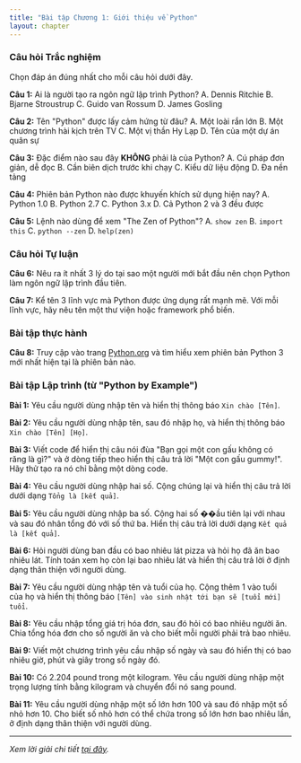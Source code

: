 ```yaml
---
title: "Bài tập Chương 1: Giới thiệu về Python"
layout: chapter
---
```


### Câu hỏi Trắc nghiệm

Chọn đáp án đúng nhất cho mỗi câu hỏi dưới đây.

**Câu 1:** Ai là người tạo ra ngôn ngữ lập trình Python?
A. Dennis Ritchie
B. Bjarne Stroustrup
C. Guido van Rossum
D. James Gosling

**Câu 2:** Tên "Python" được lấy cảm hứng từ đâu?
A. Một loài rắn lớn
B. Một chương trình hài kịch trên TV
C. Một vị thần Hy Lạp
D. Tên của một dự án quân sự

**Câu 3:** Đặc điểm nào sau đây **KHÔNG** phải là của Python?
A. Cú pháp đơn giản, dễ đọc
B. Cần biên dịch trước khi chạy
C. Kiểu dữ liệu động
D. Đa nền tảng

**Câu 4:** Phiên bản Python nào được khuyến khích sử dụng hiện nay?
A. Python 1.0
B. Python 2.7
C. Python 3.x
D. Cả Python 2 và 3 đều được

**Câu 5:** Lệnh nào dùng để xem "The Zen of Python"?
A. `show zen`
B. `import this`
C. `python --zen`
D. `help(zen)`

### Câu hỏi Tự luận

**Câu 6:** Nêu ra ít nhất 3 lý do tại sao một người mới bắt đầu nên chọn Python làm ngôn ngữ lập trình đầu tiên.

**Câu 7:** Kể tên 3 lĩnh vực mà Python được ứng dụng rất mạnh mẽ. Với mỗi lĩnh vực, hãy nêu tên một thư viện hoặc framework phổ biến.

### Bài tập thực hành

**Câu 8:** Truy cập vào trang [Python.org](https://python.org) và tìm hiểu xem phiên bản Python 3 mới nhất hiện tại là phiên bản nào.

### Bài tập Lập trình (từ "Python by Example")

**Bài 1:** Yêu cầu người dùng nhập tên và hiển thị thông báo `Xin chào [Tên]`.

**Bài 2:** Yêu cầu người dùng nhập tên, sau đó nhập họ, và hiển thị thông báo `Xin chào [Tên] [Họ]`.

**Bài 3:** Viết code để hiển thị câu nói đùa "Bạn gọi một con gấu không có răng là gì?" và ở dòng tiếp theo hiển thị câu trả lời "Một con gấu gummy!". Hãy thử tạo ra nó chỉ bằng một dòng code.

**Bài 4:** Yêu cầu người dùng nhập hai số. Cộng chúng lại và hiển thị câu trả lời dưới dạng `Tổng là [kết quả]`.

**Bài 5:** Yêu cầu người dùng nhập ba số. Cộng hai số ��ầu tiên lại với nhau và sau đó nhân tổng đó với số thứ ba. Hiển thị câu trả lời dưới dạng `Kết quả là [kết quả]`.

**Bài 6:** Hỏi người dùng ban đầu có bao nhiêu lát pizza và hỏi họ đã ăn bao nhiêu lát. Tính toán xem họ còn lại bao nhiêu lát và hiển thị câu trả lời ở định dạng thân thiện với người dùng.

**Bài 7:** Yêu cầu người dùng nhập tên và tuổi của họ. Cộng thêm 1 vào tuổi của họ và hiển thị thông báo `[Tên] vào sinh nhật tới bạn sẽ [tuổi mới] tuổi`.

**Bài 8:** Yêu cầu nhập tổng giá trị hóa đơn, sau đó hỏi có bao nhiêu người ăn. Chia tổng hóa đơn cho số người ăn và cho biết mỗi người phải trả bao nhiêu.

**Bài 9:** Viết một chương trình yêu cầu nhập số ngày và sau đó hiển thị có bao nhiêu giờ, phút và giây trong số ngày đó.

**Bài 10:** Có 2.204 pound trong một kilogram. Yêu cầu người dùng nhập một trọng lượng tính bằng kilogram và chuyển đổi nó sang pound.

**Bài 11:** Yêu cầu người dùng nhập một số lớn hơn 100 và sau đó nhập một số nhỏ hơn 10. Cho biết số nhỏ hơn có thể chứa trong số lớn hơn bao nhiêu lần, ở định dạng thân thiện với người dùng.

---
*Xem lời giải chi tiết [tại đây](../solutions/chapter01.html).*